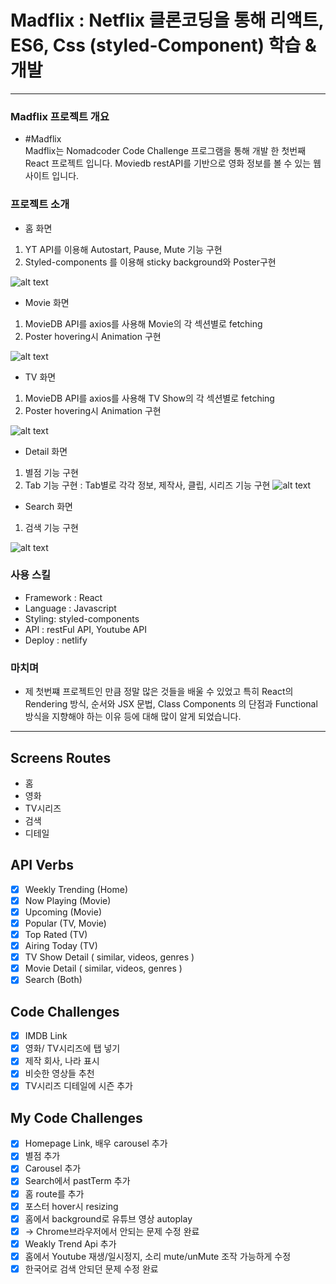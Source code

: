 # Madflix : Netflix 클론코딩을 통해 리액트, ES6, Css (styled-Component) 학습 & 개발
---

### Madflix 프로젝트 개요

- #Madflix  
  Madflix는 Nomadcoder Code Challenge 프로그램을 통해 개발 한 첫번째 React 프로젝트 입니다. Moviedb restAPI를 기반으로 영화 정보를 볼 수 있는 웹 사이트 입니다.

### 프로젝트 소개

- 홈 화면

1. YT API를 이용해 Autostart, Pause, Mute 기능 구현
2. Styled-components 를 이용해 sticky background와 Poster구현

![alt text](/images/madflix.jpg "Title")

- Movie 화면

1. MovieDB API를 axios를 사용해 Movie의 각 섹션별로 fetching
2. Poster hovering시 Animation 구현

![alt text](/images/madflix_movies.jpg "Title")

- TV 화면

1. MovieDB API를 axios를 사용해 TV Show의 각 섹션별로 fetching
2. Poster hovering시 Animation 구현

![alt text](/images/madflix_tvs.jpg "Title")

- Detail 화면

1. 별점 기능 구현
2. Tab 기능 구현 : Tab별로 각각 정보, 제작사, 클립, 시리즈 기능 구현
   ![alt text](/images/madflix_detail.jpg "Title")

- Search 화면

1. 검색 기능 구현

![alt text](/images/madflix_search.jpg "Title")

### 사용 스킬

- Framework : React
- Language : Javascript
- Styling: styled-components
- API : restFul API, Youtube API
- Deploy : netlify

### 마치며

- 제 첫번쨰 프로젝트인 만큼 정말 많은 것들을 배울 수 있었고 특히 React의 Rendering 방식, 순서와 JSX 문법, Class Components 의 단점과 Functional 방식을 지향해야 하는 이유 등에 대해 많이 알게 되었습니다.


---
## Screens Routes

- 홈
- 영화
- TV시리즈
- 검색
- 디테일 

## API Verbs

- [x] Weekly Trending (Home)
- [x] Now Playing (Movie)
- [x] Upcoming (Movie)
- [x] Popular (TV, Movie)
- [x] Top Rated (TV)
- [x] Airing Today (TV)
- [x] TV Show Detail ( similar, videos, genres )
- [x] Movie Detail ( similar, videos, genres )
- [x] Search (Both)

## Code Challenges

- [x] IMDB Link
- [x] 영화/ TV시리즈에 탭 넣기
- [x] 제작 회사, 나라 표시
- [x] 비슷한 영상들 추천
- [x] TV시리즈 디테일에 시즌 추가

## My Code Challenges

- [x] Homepage Link, 배우 carousel 추가
- [x] 별점 추가
- [x] Carousel 추가
- [x] Search에서 pastTerm 추가
- [x] 홈 route를 추가
- [x] 포스터 hover시 resizing
- [x] 홈에서 background로 유튜브 영상 autoplay
- [x] -> Chrome브라우저에서 안되는 문제 수정 완료
- [x] Weakly Trend Api 추가
- [x] 홈에서 Youtube 재생/일시정지, 소리 mute/unMute 조작 가능하게 수정
- [x] 한국어로 검색 안되던 문제 수정 완료
